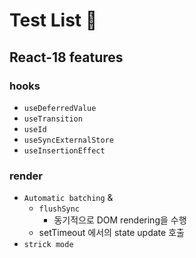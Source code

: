 # Test List 📝

## React-18 features

### hooks

- `useDeferredValue`
- `useTransition`
- `useId`
- `useSyncExternalStore`
- `useInsertionEffect`

### render

- `Automatic batching` & 
  - `flushSync`
    - 동기적으로 DOM rendering을 수행 
  - setTimeout 에서의 state update 호출
- `strick mode`
